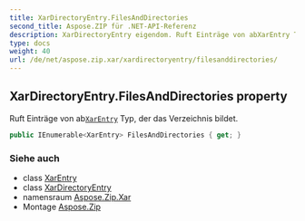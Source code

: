 ```yaml
---
title: XarDirectoryEntry.FilesAndDirectories
second_title: Aspose.ZIP für .NET-API-Referenz
description: XarDirectoryEntry eigendom. Ruft Einträge von abXarEntry Typ der das Verzeichnis bildet.
type: docs
weight: 40
url: /de/net/aspose.zip.xar/xardirectoryentry/filesanddirectories/
---
```

## XarDirectoryEntry.FilesAndDirectories property

Ruft Einträge von ab[`XarEntry`](../../xarentry/) Typ, der das Verzeichnis bildet.

```csharp
public IEnumerable<XarEntry> FilesAndDirectories { get; }
```

### Siehe auch

* class [XarEntry](../../xarentry/)
* class [XarDirectoryEntry](../)
* namensraum [Aspose.Zip.Xar](../../xardirectoryentry/)
* Montage [Aspose.Zip](../../../)


